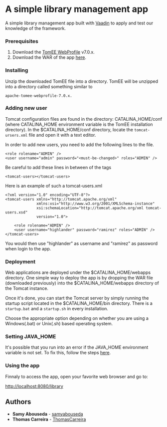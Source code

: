 # A simple library management app
A simple library management app built with [Vaadin](https://vaadin.com/) to apply and test our knowledge of the framework.

### Prerequisites

1. Download the [TomEE WebProfile](https://tomee.apache.org/download-ng.html) v7.0.x.
2. Download the WAR of the app [here](https://app.box.com/s/47o6s4ss3huw1ixzud74r9x5s6o988mt).

### Installing

Unzip the downloaded TomEE file into a directory. TomEE will be unzipped into a directory called something similar to

```
apache-tomee-webprofile-7.0.x.
```

### Adding new user
Tomcat configuration files are found in the directory: CATALINA_HOME/conf (where CATALINA_HOME environment variable is the TomEE installation directory). In the $CATALINA_HOME/conf directory, locate the `tomcat-ursers.xml` file and open it with a text editor.

In order to add new users, you need to add the following lines to the file.
```
<role rolename="ADMIN" />
<user username="admin" password="<must-be-changed>" roles="ADMIN" />
```
Be careful to add these lines in between of the tags
```
<tomcat-users></tomcat-users>
```

Here is an example of such a tomcat-users.xml
```
<?xml version="1.0" encoding="UTF-8"?>
<tomcat-users xmlns="http://tomcat.apache.org/xml"
              xmlns:xsi="http://www.w3.org/2001/XMLSchema-instance"
              xsi:schemaLocation="http://tomcat.apache.org/xml tomcat-users.xsd"
              version="1.0">
              
    <role rolename="ADMIN" />
    <user username="highlander" password="ramirez" roles="ADMIN" />
</tomcat-users>
```

You would then use "highlander" as username and "ramirez" as password when login to the app.

### Deployment
Web applications are deployed under the $CATALINA_HOME/webapps directory. One simple way to deploy the app is by dropping the WAR file (downloaded previously) into the $CATALINA_HOME/webapps directory of the Tomcat instance.

Once it's done, you can start the Tomcat server by simply running the startup script located in the $CATALINA_HOME/bin directory. There is a `startup.bat` and a `startup.sh` in every installation.

Choose the appropriate option depending on whether you are using a Windows(.bat) or Unix(.sh) based operating system.

### Setting JAVA_HOME
It's possible that you run into an error if the JAVA_HOME environment variable is not set.
To fix this, follow the steps [here](https://confluence.atlassian.com/crowd/setting-java_home-61604243.html).

### Using the app
Finnaly to access the app, open your favorite web browser and go to:

[http://localhost:8080/library](http://localhost:8080/library)

## Authors

* **Samy Abouseda** - [samyabouseda](https://github.com/samyabouseda)
* **Thomas Carreira** - [ThomasCarreira](https://github.com/ThomasCarreira)

